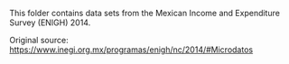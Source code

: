 This folder contains data sets from the Mexican Income and Expenditure Survey (ENIGH) 2014.

Original source: https://www.inegi.org.mx/programas/enigh/nc/2014/#Microdatos
